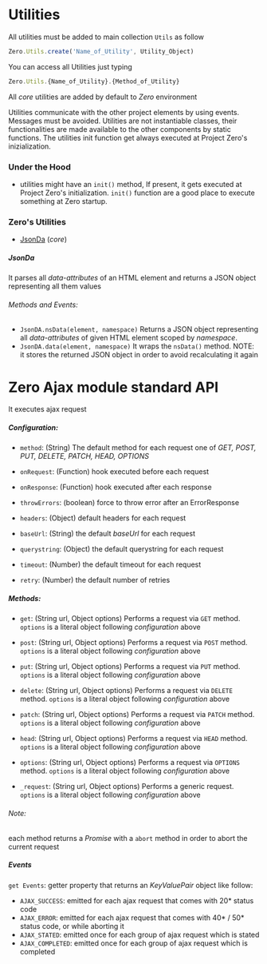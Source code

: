 # Utilities
All utilities must be added to main collection `Utils` as follow
```js
Zero.Utils.create('Name_of_Utility', Utility_Object)
```
You can access all Utilities just typing
```js
Zero.Utils.{Name_of_Utility}.{Method_of_Utility}
```
All _core_ utilities are added by default to _Zero_ environment

Utilities communicate with the other project elements by using events. Messages must be avoided.
Utilities are not instantiable classes, their functionalities are made available to the other components by static functions.
The utilities init function get always executed at Project Zero's inizialization.

### Under the Hood
- utilities might have an `init()` method, If present, it gets executed at Project Zero's initialization. `init()` function are a good place to execute something at Zero startup.

### Zero's Utilities

- [JsonDa](#jsonda) (_core_)

##### JsonDa
It parses all _data-attributes_ of an HTML element and returns a JSON object representing all them values
###### Methods and Events:
- `JsonDA.nsData(element, namespace)` Returns a JSON object representing all _data-attributes_ of given HTML element scoped by _namespace_.
- `JsonDA.data(element, namespace)` It wraps the `nsData()` method. NOTE: it stores the returned JSON object in order to avoid recalculating it again



# Zero Ajax module standard API
It executes ajax request

##### Configuration:
- `method`: (String)
The default method for each request
one of _GET, POST, PUT, DELETE, PATCH, HEAD, OPTIONS_

- `onRequest`: (Function)
hook executed before each request

- `onResponse`: (Function)
hook executed after each response

- `throwErrors`: (boolean)
force to throw error after an ErrorResponse

- `headers`: (Object)
default headers for each request

- `baseUrl`: (String)
the default _baseUrl_ for each request

- `querystring`: (Object)
the default querystring for each request

- `timeout`: (Number)
the default timeout for each request

- `retry`: (Number)
the default number of retries

##### Methods:
- `get`: (String url, Object options)
Performs a request via `GET` method. `options` is a literal object following _configuration_ above
- `post`: (String url, Object options)
Performs a request via `POST` method. `options` is a literal object following _configuration_ above
- `put`: (String url, Object options)
Performs a request via `PUT` method. `options` is a literal object following _configuration_ above
- `delete`: (String url, Object options)
Performs a request via `DELETE` method. `options` is a literal object following _configuration_ above
- `patch`: (String url, Object options)
Performs a request via `PATCH` method. `options` is a literal object following _configuration_ above
- `head`: (String url, Object options)
Performs a request via `HEAD` method. `options` is a literal object following _configuration_ above
- `options`: (String url, Object options)
Performs a request via `OPTIONS` method. `options` is a literal object following _configuration_ above

- `_request`: (String url, Object options)
Performs a generic request. `options` is a literal object following _configuration_ above


###### Note:
each method returns a _Promise_ with a `abort` method in order to abort the current request

##### Events
`get Events`: getter property that returns an _KeyValuePair_ object like follow:
- `AJAX_SUCCESS`: emitted for each ajax request that comes with 20* status code
- `AJAX_ERROR`: emitted for each ajax request that comes with 40* / 50* status code, or while aborting it
- `AJAX_STATED`: emitted once for each group of ajax request which is stated
- `AJAX_COMPLETED`: emitted once for each group of ajax request which is completed



